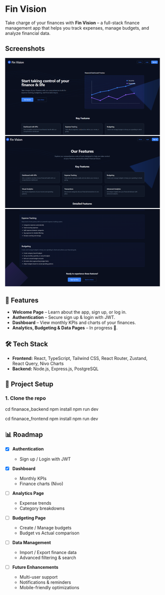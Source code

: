 # Fin Vision

Take charge of your finances with **Fin Vision** – a full-stack finance management app that helps you track expenses, manage budgets, and analyze financial data.

## Screenshots

![Welcome Page](./assets/Home.png)
![Features](./assets/home2.png)
![Details](./assets/home3.png)



## 🚀 Features
- **Welcome Page** – Learn about the app, sign up, or log in.
- **Authentication** – Secure sign up & login with JWT.
- **Dashboard** – View monthly KPIs and charts of your finances.
- **Analytics, Budgeting & Data Pages** – In progress 🚧.

## 🛠 Tech Stack
- **Frontend:** React, TypeScript, Tailwind CSS, React Router, Zustand, React Query, Nivo Charts  
- **Backend:** Node.js, Express.js, PostgreSQL  

## 📂 Project Setup

### 1. Clone the repo
cd finanace_backend
npm install
npm run dev

cd finanace_frontend
npm install
npm run dev

## 📊 Roadmap

- [x] **Authentication**
  - Sign up / Login with JWT

- [x] **Dashboard**
  - Monthly KPIs
  - Finance charts (Nivo)

- [ ] **Analytics Page**
  - Expense trends
  - Category breakdowns

- [ ] **Budgeting Page**
  - Create / Manage budgets
  - Budget vs Actual comparison

- [ ] **Data Management**
  - Import / Export finance data
  - Advanced filtering & search

- [ ] **Future Enhancements**
  - Multi-user support
  - Notifications & reminders
  - Mobile-friendly optimizations
